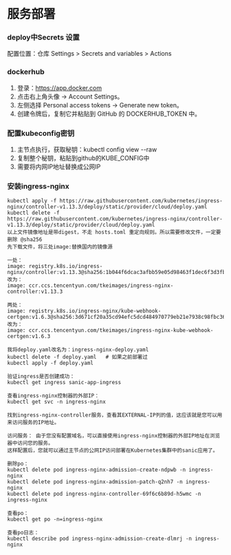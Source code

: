 # 服务部署

### deploy中Secrets 设置

配置位置：仓库 Settings > Secrets and variables > Actions

### dockerhub

1. 登录：https://app.docker.com
2. 点击右上角头像 → Account Settings。
3. 左侧选择 Personal access tokens → Generate new token。
4. 创建令牌后，复制它并粘贴到 GitHub 的 DOCKERHUB_TOKEN 中。

### 配置kubeconfig密钥

1. 主节点执行，获取秘钥：kubectl config view --raw
2. 复制整个秘钥，粘贴到github的KUBE_CONFIG中
3. 需要将内网IP地址替换成公网IP

### 安装ingress-nginx

```
kubectl apply -f https://raw.githubusercontent.com/kubernetes/ingress-nginx/controller-v1.13.3/deploy/static/provider/cloud/deploy.yaml
kubectl delete -f https://raw.githubusercontent.com/kubernetes/ingress-nginx/controller-v1.13.3/deploy/static/provider/cloud/deploy.yaml
以上文件镜像地址是带digest，不走 hosts.toml 重定向规则。所以需要修改文件，一定要删除 @sha256
先下载文件，将三处image:替换国内的镜像源

一处：
image: registry.k8s.io/ingress-nginx/controller:v1.13.3@sha256:1b044f6dcac3afbb59e05d98463f1dec6f3d3fb99940bc12ca5d80270358e3bd
改为：
image: ccr.ccs.tencentyun.com/tkeimages/ingress-nginx-controller:v1.13.3

两处：
image: registry.k8s.io/ingress-nginx/kube-webhook-certgen:v1.6.3@sha256:3d671cf20a35cd94efc5dcd484970779eb21e7938c98fbc3673693b8a117cf39
改为：
image: ccr.ccs.tencentyun.com/tkeimages/ingress-nginx-kube-webhook-certgen:v1.6.3

我将deploy.yaml改名为：ingress-nginx-deploy.yaml
kubectl delete -f deploy.yaml   # 如果之前部署过
kubectl apply -f deploy.yaml
```

```
验证ingress是否创建成功：
kubectl get ingress sanic-app-ingress

查看ingress-nginx控制器的外部IP：
kubectl get svc -n ingress-nginx

找到ingress-nginx-controller服务，查看其EXTERNAL-IP列的值，这应该就是您可以用来访问服务的IP地址。

访问服务： 由于您没有配置域名，可以直接使用ingress-nginx控制器的外部IP地址在浏览器中访问您的服务。
这样配置后，您就可以通过主节点的公网IP访问部署在Kubernetes集群中的sanic应用了。

删除po：
kubectl delete pod ingress-nginx-admission-create-ndpwb -n ingress-nginx
kubectl delete pod ingress-nginx-admission-patch-q2nh7 -n ingress-nginx
kubectl delete pod ingress-nginx-controller-69f6c6b89d-h5wmc -n ingress-nginx

查看po：
kubectl get po -n=ingress-nginx

查看po日志：
kubectl describe pod ingress-nginx-admission-create-dlmrj -n ingress-nginx

```
